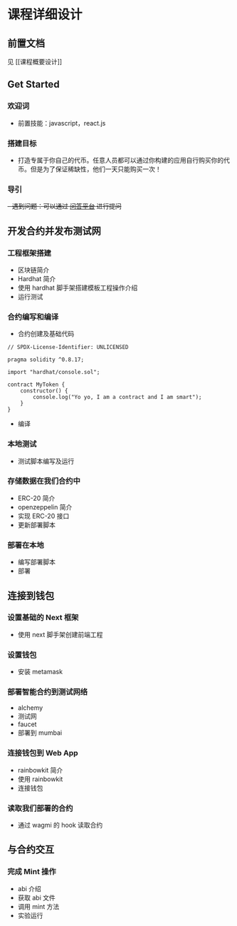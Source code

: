 # 课程详细设计

## 前置文档

见 [[课程概要设计]]

## Get Started

### 欢迎词

- 前置技能：javascript，react.js

### 搭建目标

- 打造专属于你自己的代币。任意人员都可以通过你构建的应用自行购买你的代币。但是为了保证稀缺性，他们一天只能购买一次！

### 导引

~~- 遇到问题：可以通过 [问答平台](http://192.168.75.56:8000) 进行提问~~

## 开发合约并发布测试网

### 工程框架搭建

- 区块链简介
- Hardhat 简介
- 使用 hardhat 脚手架搭建模板工程操作介绍
- 运行测试

### 合约编写和编译

- 合约创建及基础代码

```solidity
// SPDX-License-Identifier: UNLICENSED

pragma solidity ^0.8.17;

import "hardhat/console.sol";

contract MyToken {
    constructor() {
        console.log("Yo yo, I am a contract and I am smart");
    }
}
```

- 编译

### 本地测试

- 测试脚本编写及运行

### 存储数据在我们合约中

- ERC-20 简介
- openzeppelin 简介
- 实现 ERC-20 接口
- 更新部署脚本

### 部署在本地

- 编写部署脚本
- 部署

## 连接到钱包

### 设置基础的 Next 框架

- 使用 next 脚手架创建前端工程

### 设置钱包

- 安装 metamask

### 部署智能合约到测试网络

- alchemy
- 测试网
- faucet
- 部署到 mumbai

### 连接钱包到 Web App

- rainbowkit 简介
- 使用 rainbowkit
- 连接钱包

### 读取我们部署的合约

- 通过 wagmi 的 hook 读取合约

## 与合约交互

### 完成 Mint 操作

- abi 介绍
- 获取 abi 文件
- 调用 mint 方法
- 实验运行
